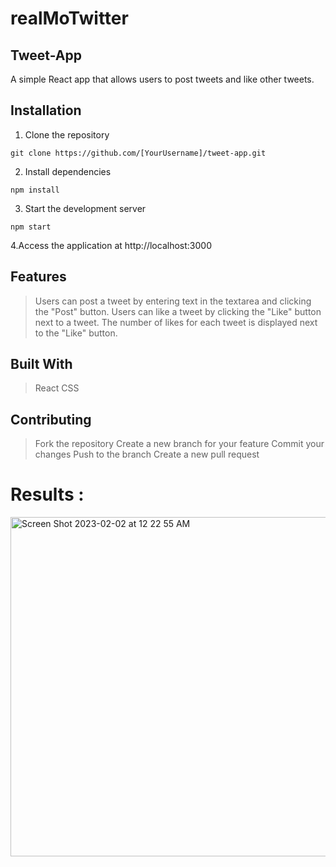# realMoTwitter
## Tweet-App
A simple React app that allows users to post tweets and like other tweets.

## Installation

1. Clone the repository
```
git clone https://github.com/[YourUsername]/tweet-app.git
```

2. Install dependencies
```
npm install
```

3. Start the development server
```
npm start
```

4.Access the application at http://localhost:3000

## Features
>Users can post a tweet by entering text in the textarea and clicking the "Post" button.
Users can like a tweet by clicking the "Like" button next to a tweet.
The number of likes for each tweet is displayed next to the "Like" button.

## Built With
>React
CSS

## Contributing
>Fork the repository
Create a new branch for your feature
Commit your changes
Push to the branch
Create a new pull request

# Results :

<img width="543" alt="Screen Shot 2023-02-02 at 12 22 55 AM" src="https://user-images.githubusercontent.com/110359866/216195379-41eb3bfa-32bd-46d4-bcb7-bf40580fdf1c.png">
